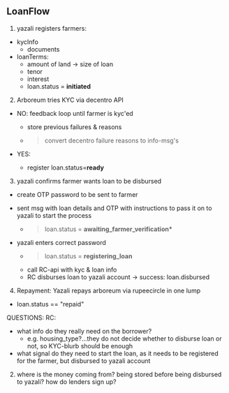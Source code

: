 ## LoanFlow

1. yazali registers farmers:

- kycInfo
  - documents
- loanTerms:
  - amount of land -> size of loan
  - tenor
  - interest
  - loan.status = **initiated**

2. Arboreum tries KYC via decentro API

- NO: feedback loop until farmer is kyc'ed

  - store previous failures & reasons
  - > convert decentro failure reasons to info-msg's

- YES:
  - register loan.status=**ready**

3. yazali confirms farmer wants loan to be disbursed

- create OTP password to be sent to farmer
- sent msg with loan details and OTP with instructions to pass it on to yazali to start the process

  - > loan.status = **awaiting_farmer_verification\***

- yazali enters correct password
  - > loan.status = **registering_loan**
  - call RC-api with kyc & loan info
  - RC disburses loan to yazali account
    -> success: loan.disbursed

4. Repayment: Yazali repays arboreum via rupeecircle in one lump

- loan.status == "repaid"

QUESTIONS:
RC:

- what info do they really need on the borrower?
  - e.g. housing_type?...they do not decide whether to disburse loan or not, so KYC-blurb should be enough
- what signal do they need to start the loan, as it needs to be registered for the farmer, but disbursed to yazali account

2. where is the money coming from? being stored before being disbursed to yazali? how do lenders sign up?
